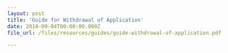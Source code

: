 ```yaml
---
layout: post
title: 'Guide for Withdrawal of Application'
date: 2018-09-04T00:00:00.000Z
file_url: /files/resources/guides/guide-withdrawal-of-application.pdf

---
```


